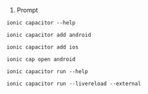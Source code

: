 1. Prompt
```
ionic capacitor --help
```
```
ionic capacitor add android
```
```
ionic capacitor add ios
```
```
ionic cap open android
```
```
ionic capacitor run --help
```
```
ionic capacitor run --livereload --external
```